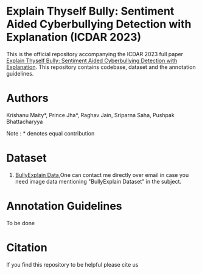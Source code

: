 



# Explain Thyself Bully: Sentiment Aided Cyberbullying Detection with Explanation (ICDAR 2023)

This is the official repository accompanying the ICDAR 2023 full paper [Explain Thyself Bully: Sentiment Aided Cyberbullying Detection with Explanation](https://www.cse.iitb.ac.in/dummy). This repository contains codebase, dataset and the annotation guidelines.

# Authors
Krishanu Maity*, Prince Jha*, Raghav Jain, Sriparna Saha, Pushpak Bhattacharyya

Note : * denotes equal contribution

# Dataset
1. [BullyExplain Data](jhapks1999@gmail.com),One can contact me directly over email in case you need image data mentioning "BullyExplain Dataset" in the subject.


# Annotation Guidelines
To be done


# Citation
If you find this repository to be helpful please cite us

```

```


